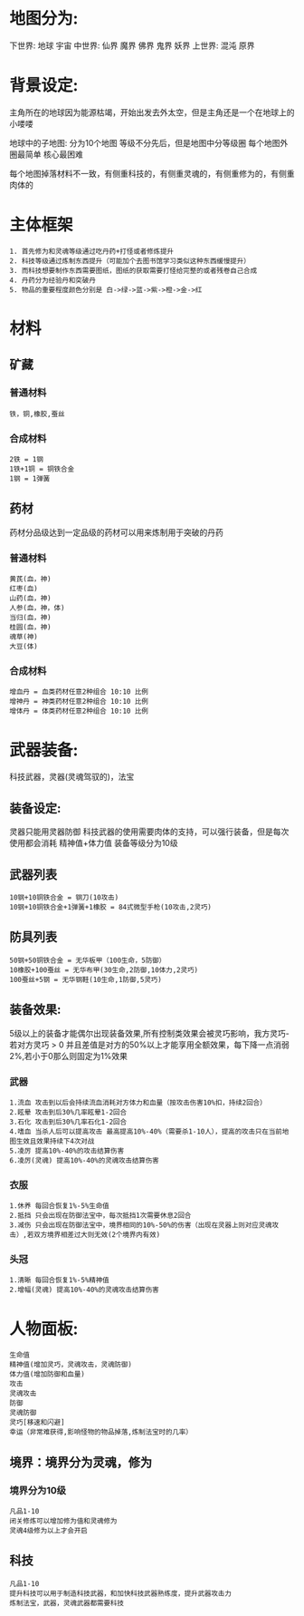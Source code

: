 # 地图分为: 
下世界: 地球 宇宙
中世界: 仙界 魔界 佛界 鬼界 妖界
上世界: 混沌 原界

# 背景设定: 
主角所在的地球因为能源枯竭，开始出发去外太空，但是主角还是一个在地球上的小喽喽

地球中的子地图: 
分为10个地图 等级不分先后，但是地图中分等级圈 每个地图外圈最简单 核心最困难

每个地图掉落材料不一致，有侧重科技的，有侧重灵魂的，有侧重修为的，有侧重肉体的

# 主体框架
    1. 首先修为和灵魂等级通过吃丹药+打怪或者修炼提升
    2. 科技等级通过炼制东西提升（可能加个去图书馆学习类似这种东西缓慢提升）
    3. 而科技想要制作东西需要图纸，图纸的获取需要打怪给完整的或者残卷自己合成
    4. 丹药分为经验丹和突破丹
    5. 物品的重要程度颜色分别是 白->绿->蓝->紫->橙->金->红


# 材料
## 矿藏
### 普通材料
    铁，铜,橡胶,蚕丝
### 合成材料
    2铁 = 1钢
    1铁+1铜 = 铜铁合金
    1钢 = 1弹簧
## 药材
药材分品级达到一定品级的药材可以用来炼制用于突破的丹药
### 普通材料
    黄芪(血，神)
    红枣(血)
    山药(血，神)
    人参(血，神，体)
    当归(血，神)
    桂圆(血，神)
    魂草(神)
    大豆(体)
### 合成材料
    增血丹 = 血类药材任意2种组合 10:10 比例
    增神丹 = 神类药材任意2种组合 10:10 比例
    增体丹 = 体类药材任意2种组合 10:10 比例

# 武器装备:
科技武器，灵器(灵魂驾驭的)，法宝

## 装备设定:
灵器只能用灵器防御
科技武器的使用需要肉体的支持，可以强行装备，但是每次使用都会消耗 精神值+体力值
装备等级分为10级

## 武器列表
    10钢+10铜铁合金 = 钢刀(10攻击)
    10钢+10铜铁合金+1弹簧+1橡胶 = 84式微型手枪(10攻击,2灵巧)
## 防具列表
    50钢+50铜铁合金 = 无华板甲（100生命，5防御）
    10橡胶+100蚕丝 = 无华布甲(30生命,2防御,10体力,2灵巧)
    100蚕丝+5钢 = 无华钢鞋(10生命,1防御,5灵巧)

## 装备效果: 
5级以上的装备才能偶尔出现装备效果,所有控制类效果会被灵巧影响，我方灵巧-若对方灵巧 > 0 并且差值是对方的50%以上才能享用全额效果，每下降一点消弱2%,若小于0那么则固定为1%效果
### 武器
    1.流血 攻击到以后会持续流血消耗对方体力和血量（按攻击伤害10%扣，持续2回合）
    2.眩晕 攻击到后30%几率眩晕1-2回合
    3.石化 攻击到后30%几率石化1-2回合
    4.嗜血 当杀人后可以提高攻击 最高提高10%-40%（需要杀1-10人），提高的攻击只在当前地图生效且效果持续下4次对战
    5.凌厉 提高10%-40%的攻击结算伤害
    6.凌厉(灵魂) 提高10%-40%的灵魂攻击结算伤害
### 衣服
    1.休养 每回合恢复1%-5%生命值
    2.抵挡 只会出现在防御法宝中，每次抵挡1次需要休息2回合
    3.减伤 只会出现在防御法宝中，境界相同的10%-50%的伤害（出现在灵器上则对应灵魂攻击）,若双方境界相差过大则无效(2个境界内有效)
### 头冠
    1.清晰 每回合恢复1%-5%精神值
    2.增幅(灵魂) 提高10%-40%的灵魂攻击结算伤害

# 人物面板:
    生命值
    精神值(增加灵巧，灵魂攻击，灵魂防御)
    体力值(增加防御和血量)
    攻击
    灵魂攻击
    防御
    灵魂防御
    灵巧[移速和闪避]
    幸运（非常难获得,影响怪物的物品掉落,炼制法宝时的几率）
## 境界：境界分为灵魂，修为
### 境界分为10级
    凡品1-10
    闭关修炼可以增加修为值和灵魂修为
    灵魂4级修为以上才会开启
## 科技
    凡品1-10
    提升科技可以用于制造科技武器，和加快科技武器熟练度，提升武器攻击力
    炼制法宝，武器，灵魂武器都需要科技